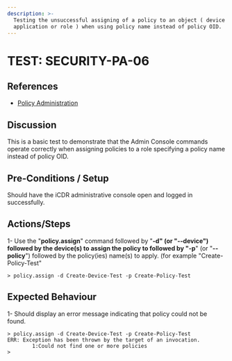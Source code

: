 ```yaml
---
description: >-
  Testing the unsuccessful assigning of a policy to an object ( device or
  application or role ) when using policy name instead of policy OID.
---
```


# TEST: SECURITY-PA-06

## References

* [Policy Administration](../../../../../operations/host-administration/santedb-icdr-admin-console/policy-administration.md)

## Discussion

This is a basic test to demonstrate that the Admin Console commands operate correctly when assigning policies to a role specifying a policy name instead of policy OID.

## Pre-Conditions / Setup

Should have the iCDR administrative console open and logged in successfully.

## Actions/Steps

1- Use the "**policy.assign**" command followed by "**-d" (**or** "--device") **followed** **by the device(s) to assign the policy to followed by "**-p**" (or "**--policy**") followed by the policy(ies) name(s) to apply. (for example "Create-Policy-Test"

```
> policy.assign -d Create-Device-Test -p Create-Policy-Test
```

## Expected Behaviour

1- Should display an error message indicating that policy could not be found.

```
> policy.assign -d Create-Device-Test -p Create-Policy-Test
ERR: Exception has been thrown by the target of an invocation.
        1:Could not find one or more policies
>
```
